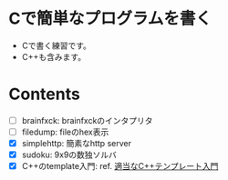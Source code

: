 # Cで簡単なプログラムを書く
- Cで書く練習です。
- C++も含みます。

# Contents
- [ ] brainfxck: brainfxckのインタプリタ
- [ ] filedump: fileのhex表示
- [x] simplehttp: 簡素なhttp server
- [x] sudoku: 9x9の数独ソルバ
- [x] C++のtemplate入門: ref. [適当なC++テンプレート入門](https://qiita.com/hal1437/items/b6deb22a88c76eeaf90c)
